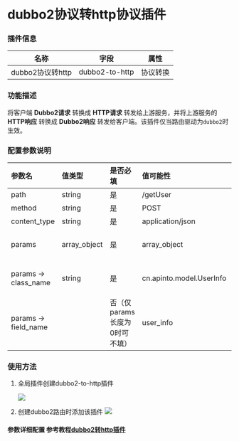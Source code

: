 # dubbo2协议转http协议插件

### 插件信息

| 名称       | 字段                           | 属性   |
| ---------- |------------------------------|------|
| dubbo2协议转http | dubbo2-to-http | 协议转换 |

### 功能描述

将客户端 **Dubbo2请求** 转换成 **HTTP请求** 转发给上游服务，并将上游服务的 **HTTP响应** 转换成 **Dubbo2响应** 转发给客户端。该插件仅当路由驱动为`dubbo2`时生效。

### 配置参数说明

| 参数名                                | 值类型                            | 是否必填               | 值可能性         | 默认值 | 说明                                                  |
|:-----------------------------------|:-------------------|:-------------| :----- |:----------------------------------------------------|:----------------------------------------------------|
| path                            | string                      | 是                  | /getUser |        | 转发路径                                                |
| method                             | string                       | 是                  | POST | POST | http请求方法 默认POST                                     |
| content_type                         | string                   | 是                  | application/json |        | 暂时只支持application/json                               |
| params                         | array_object             | 是                  | array_object |        | 对转发dubbo2协议的内容进行匹配，匹配成功后读取并解析成json             |
| params -> class_name     | string | 是                  | cn.apinto.model.UserInfo |  | 对应java中的className   获取方法（user.getClass().getName()） |
| params -> field_name   |    | 否（仅params长度为0时可不填） | user_info |  | 用于转发给http服务中body内容中的key名（json），不填整个内容转成json         |


### 使用方法
1. 全局插件创建dubbo2-to-http插件

   ![](http://data.eolinker.com/course/6XucDUJd71871b66d403c542a6c32c088f4796dee26425e.png)

2. 创建dubbo2路由时添加该插件
   ![](http://data.eolinker.com/course/W2hHpTm0f6be788ab06630d3873f6ca961c5c3e26f7b5fa.png)

#### 参数详细配置 参考教程[dubbo2转http插件](/docs/apinto/plugins/dubbo2-to-http.md)
